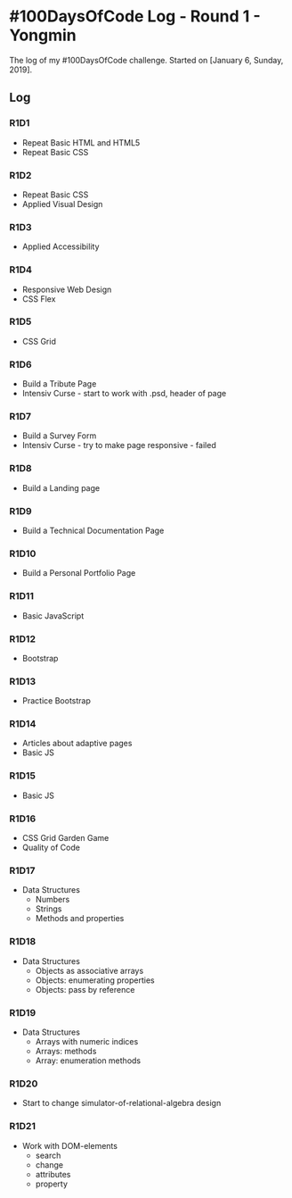 # #100DaysOfCode Log - Round 1 - Yongmin

The log of my #100DaysOfCode challenge. Started on [January 6, Sunday, 2019].

## Log

### R1D1 
+ Repeat Basic HTML and HTML5
+ Repeat Basic CSS

### R1D2
+ Repeat Basic CSS
+ Applied Visual Design

### R1D3
+ Applied Accessibility

### R1D4
+ Responsive Web Design 
+ CSS Flex

### R1D5
+ CSS Grid

### R1D6
+ Build a Tribute Page
+ Intensiv Curse - start to work with .psd, header of page

### R1D7
+ Build a Survey Form
+ Intensiv Curse - try to make page responsive - failed

### R1D8
+ Build a Landing page

### R1D9
+ Build a Technical Documentation Page

### R1D10
+ Build a Personal Portfolio Page

### R1D11
+ Basic JavaScript

### R1D12
+ Bootstrap

### R1D13
+ Practice Bootstrap

### R1D14
+ Articles about adaptive pages
+ Basic JS

### R1D15
+ Basic JS

### R1D16
+ CSS Grid Garden Game
+ Quality of Code

### R1D17
+ Data Structures
  + Numbers
  + Strings
  + Methods and properties
  
### R1D18
+ Data Structures
  + Objects as associative arrays
  + Objects: enumerating properties
  + Objects: pass by reference

### R1D19
+ Data Structures
  + Arrays with numeric indices
  + Arrays: methods
  + Array: enumeration methods

### R1D20
+ Start to change simulator-of-relational-algebra design

### R1D21
+ Work with DOM-elements
	+ search
	+ change
	+ attributes
	+ property


